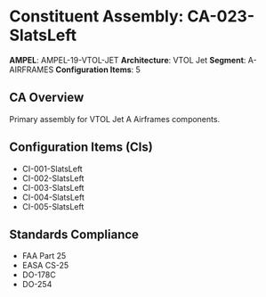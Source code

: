 # Constituent Assembly: CA-023-SlatsLeft

**AMPEL**: AMPEL-19-VTOL-JET
**Architecture**: VTOL Jet
**Segment**: A-AIRFRAMES
**Configuration Items**: 5

## CA Overview
Primary assembly for VTOL Jet A Airframes components.

## Configuration Items (CIs)
- CI-001-SlatsLeft
- CI-002-SlatsLeft
- CI-003-SlatsLeft
- CI-004-SlatsLeft
- CI-005-SlatsLeft

## Standards Compliance
- FAA Part 25
- EASA CS-25
- DO-178C
- DO-254
